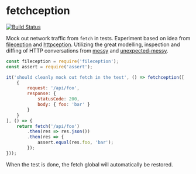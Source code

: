 # fetchception

[![Build Status](https://travis-ci.org/gustavnikolaj/fetchception.svg?branch=master)](https://travis-ci.org/gustavnikolaj/fetchception)

Mock out network traffic from `fetch` in tests. Experiment based on idea from
[fileception](https://github.com/papandreou/fileception) and
[httpception](https://github.com/papandreou/httpception). Utilizing the great
modelling, inspection and diffing of HTTP conversations from
[messy](https://github.com/papandreou/messy) and
[unexpected-messy](https://github.com/unexpectedjs/unexpected-messy).

```js
const fileception = require('fileception');
const assert = require('assert');

it('should cleanly mock out fetch in the test', () => fetchception([
    {
        request: '/api/foo',
        response: {
            statusCode: 200,
            body: { foo: 'bar' }
        }
    }
], () => {
    return fetch('/api/foo')
        .then(res => res.json())
        .then(res => {
            assert.equal(res.foo, 'bar');
        });
}));
```

When the test is done, the fetch global will automatically be restored.
